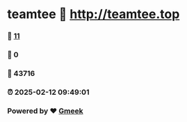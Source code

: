 # teamtee :link: http://teamtee.top 
### :page_facing_up: [11](http://teamtee.top/tag.html) 
### :speech_balloon: 0 
### :hibiscus: 43716 
### :alarm_clock: 2025-02-12 09:49:01 
### Powered by :heart: [Gmeek](https://github.com/Meekdai/Gmeek)
